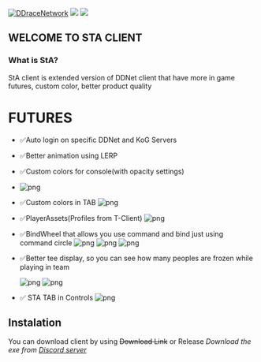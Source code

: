 [![DDraceNetwork](https://cdn.discordapp.com/attachments/1056897504211370004/1176966640504676486/gui_logo.png?ex=6570ca9a&is=655e559a&hm=0d179414b9c0859fe17bd1d34279119cb1145fc47f490c2f333c1b49b344cf76&)](https://ddnet.org) [![](https://github.com/ddnet/ddnet/workflows/Build/badge.svg)](https://github.com/ddnet/ddnet/actions?query=workflow%3ABuild+event%3Apush+branch%3Amaster) [![](https://codecov.io/gh/ddnet/ddnet/branch/master/graph/badge.svg)](https://codecov.io/gh/ddnet/ddnet/branch/master)

WELCOME TO STA CLIENT
---------------

### What is StA?

StA client is extended version of DDNet client that have more in game futures, custom color, better product quality

FUTURES
=======

- ✅Auto login on specific DDNet and KoG Servers
- ✅Better animation using LERP
- ✅Custom colors for console(with opacity settings)
- ![png](https://i.imgur.com/QAPSvSr.png)
- ✅Custom colors in TAB
  ![png](https://i.imgur.com/A9wGGtb.png)
- ✅PlayerAssets(Profiles from T-Client)
  ![png](https://i.imgur.com/agtBLGU.jpeg)
- ✅BindWheel that allows you use command and bind just using command circle
  ![png](https://i.imgur.com/VZ0htwS.png)
  ![png](https://i.imgur.com/yUMwSMe.png)
  ![png](https://i.imgur.com/WP5ksYI.png)
- ✅Better tee display, so you can see how many peoples are frozen while playing in team

  ![png](https://i.imgur.com/Ml3TyBZ.png)
  ![png](https://i.imgur.com/FoVW4Ho.png)

- ✅ STA TAB in Controls 
 ![png](https://i.imgur.com/w0dnoJQ.png)


Instalation
-------
You can download client by using ~~Download Link~~ or Release
_Download the exe from [Discord server](https://discord.gg/MratBSWsMP)_





















